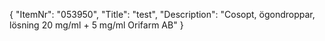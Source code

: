 {
  "ItemNr": "053950",
  "Title": "test",
  "Description": "Cosopt, ögondroppar, lösning 20 mg/ml + 5 mg/ml Orifarm AB"
}